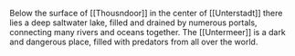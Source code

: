 Below the surface of [[Thousndoor]] in the center of [[Unterstadt]] there lies a deep saltwater lake, filled and drained by numerous portals, connecting many rivers and oceans together. The [[Untermeer]] is a dark and dangerous place, filled with predators from all over the world.